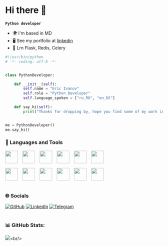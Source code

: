 # Hi there 👋

**`Python developer`**
* 🌍  I'm based in MD
* 🖥️  See my portfolio at [linkedin](https://www.linkedin.com/in/trippiez/)
* 🧠  Lrn Flask, Redis, Celery

```python
#!/usr/bin/python
# -*- coding: utf-8 -*-


class PythonDeveloper:

    def __init__(self):
        self.name = "Eric Ivanov"
        self.role = "Python Developer"
        self.language_spoken = ["ru_RU", "en_US"]

    def say_hi(self):
        print("Thanks for dropping by, hope you find some of my work interesting.")


me = PythonDeveloper()
me.say_hi()
```

### 🧰 Languages and Tools

<div style="display: flex; flex-direction: column; gap: 15px;">
  <div style="display: flex; gap: 15px;">
    <img width="40px" src="https://skillicons.dev/icons?i=py" />
    <img width="40px" src="https://skillicons.dev/icons?i=django" />
    <img width="40px" src="https://skillicons.dev/icons?i=fastapi" />
    <img width="40px" src="https://skillicons.dev/icons?i=postgres" />
    <img width="40px" src="https://skillicons.dev/icons?i=docker" />
    <img width="40px" src="https://skillicons.dev/icons?i=nginx" />
  </div>
  <div style="display: flex; gap: 15px;">
    <img width="40px" src="https://go-skill-icons.vercel.app/api/icons?i=api" />
    <img width="40px" src="https://skillicons.dev/icons?i=gcp" />
    <img width="40px" src="https://skillicons.dev/icons?i=git" />
    <img width="40px" src="https://go-skill-icons.vercel.app/api/icons?i=regex" />
    <img width="40px" src="https://skillicons.dev/icons?i=linux" />
    <img width="40px" src="https://skillicons.dev/icons?i=bash" />
  </div>
</div>

#

### 🌐 Socials

<p>
    <a href="https://github.com/trippiez" target="_blank"><img alt="GitHub" src="https://img.shields.io/badge/GitHub-%2312100E.svg?&style=for-the-badge&logo=Github&logoColor=white" /></a>
    <a href="https://www.linkedin.com/in/trippiez/" target="_blank"><img alt="LinkedIn" src="https://img.shields.io/badge/linkedin-%230077B5.svg?&style=for-the-badge&logo=linkedin&logoColor=white" /></a>
    <a href="https://t.me/ssstqdm" target="_blank"><img alt="Telegram" src="https://img.shields.io/badge/Telegram-%231AABF1.svg?&style=for-the-badge&logo=Telegram&logoColor=white" /></a>
</p>

#

### 📊 GitHub Stats:
![]([https://github-readme-stats.vercel.app/api?username=trippiez&show_icons=true&theme=dark](https://github-readme-stats.vercel.app/api?username=trippiez&hide=issues,contribs&show_icons=true&rank_icon=github&theme=dark&hide_border=true))<br/>
